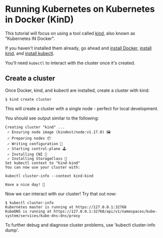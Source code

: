 # Running Kubernetes on Kubernetes in Docker (KinD)

This tutorial will focus on using a tool called [kind](https://github.com/kubernetes-sigs/kind), also known as
"Kubernetes IN Docker".

If you haven't installed them already, go ahead and [install Docker](https://docs.docker.com/install/),
[install kind](https://github.com/kubernetes-sigs/kind#installation-and-usage), and
[install kubectl](https://kubernetes.io/docs/tasks/tools/install-kubectl/).

You'll need `kubectl` to interact with the cluster once it's created.

## Create a cluster

Once Docker, kind, and kubectl are installed, create a cluster with kind:

```console
$ kind create cluster
```

This will create a cluster with a single node - perfect for local development.

You should see output similar to the following:

```console
Creating cluster "kind" ...
 ✓ Ensuring node image (kindest/node:v1.17.0) 🖼
 ✓ Preparing nodes 📦
 ✓ Writing configuration 📜
 ✓ Starting control-plane 🕹️
 ✓ Installing CNI 🔌
 ✓ Installing StorageClass 💾
Set kubectl context to "kind-kind"
You can now use your cluster with:

kubectl cluster-info --context kind-kind

Have a nice day! 👋
```

Now we can interact with our cluster! Try that out now:

```console
$ kubectl cluster-info
Kubernetes master is running at https://127.0.0.1:32768
KubeDNS is running at https://127.0.0.1:32768/api/v1/namespaces/kube-system/services/kube-dns:dns/proxy
```

To further debug and diagnose cluster problems, use 'kubectl cluster-info dump'.
